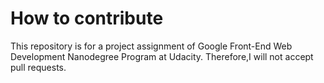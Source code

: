 # How to contribute

This repository is for a project assignment of Google Front-End Web Development Nanodegree Program at Udacity. Therefore,I will not accept pull requests.

